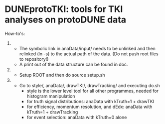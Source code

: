 # DUNEprotoTKI: tools for TKI analyses on protoDUNE data

How-to's:

1) * The symbolic link in 
     anaData/input/
     needs to be unlinked and then relinked (ln -s) to the actual path of the data. (Do not push root files to repository!)
   * A print out of the data structure can be found in doc.
2) * Setup ROOT and then do
     source setup.sh
3) * Go to style/, anaData/, drawTKI/, drawTracking/ and executing do.sh
     - style is the lower level tool for all other programmes, needed for histogram manipulation
     - for truth signal distributions: anaData with kTruth=1 + drawTKI
     - for efficiency, momentum resolution, and dEdx: anaData with kTruth=1 + drawTracking
     - for event selection: anaData with kTruth=0 alone




